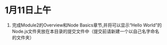 # 1月11日上午
1. 完成Module2的Overview和Node Basics章节,并将可以显示“Hello World”的Node.js文件夹放在本目录的提交文件中（提交前请新建一个以自己名字命名的文件夹）